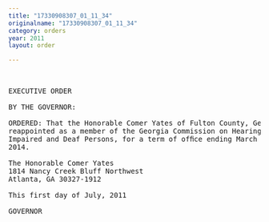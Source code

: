 ```yaml
---
title: "17330908307_01_11_34"
originalname: "17330908307_01_11_34"
category: orders
year: 2011
layout: order

---
```

<pre>
 

EXECUTIVE ORDER

BY THE GOVERNOR:

ORDERED: That the Honorable Comer Yates of Fulton County, Georgia, is
reappointed as a member of the Georgia Commission on Hearing
Impaired and Deaf Persons, for a term of ofﬁce ending March 1,
2014.

The Honorable Comer Yates
1814 Nancy Creek Bluff Northwest
Atlanta, GA 30327-1912

This first day of July, 2011

GOVERNOR

</pre>
